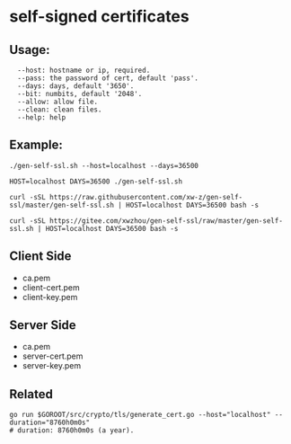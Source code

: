 # self-signed certificates

## Usage:
```
  --host: hostname or ip, required.
  --pass: the password of cert, default 'pass'.
  --days: days, default '3650'.
  --bit: numbits, default '2048'.
  --allow: allow file.
  --clean: clean files.
  --help: help
```

## Example:
```
./gen-self-ssl.sh --host=localhost --days=36500

HOST=localhost DAYS=36500 ./gen-self-ssl.sh
```

```
curl -sSL https://raw.githubusercontent.com/xw-z/gen-self-ssl/master/gen-self-ssl.sh | HOST=localhost DAYS=36500 bash -s 

curl -sSL https://gitee.com/xwzhou/gen-self-ssl/raw/master/gen-self-ssl.sh | HOST=localhost DAYS=36500 bash -s 
```

## Client Side
- ca.pem
- client-cert.pem
- client-key.pem

## Server Side
- ca.pem
- server-cert.pem
- server-key.pem


## Related
```
go run $GOROOT/src/crypto/tls/generate_cert.go --host="localhost" --duration="8760h0m0s"
# duration: 8760h0m0s (a year).
```